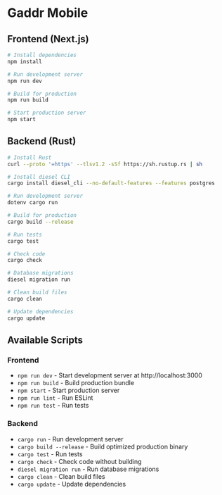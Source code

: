 # Gaddr Mobile

## Frontend (Next.js)

```bash
# Install dependencies
npm install

# Run development server
npm run dev

# Build for production
npm run build

# Start production server
npm start
```

## Backend (Rust)

```bash
# Install Rust
curl --proto '=https' --tlsv1.2 -sSf https://sh.rustup.rs | sh

# Install diesel CLI
cargo install diesel_cli --no-default-features --features postgres

# Run development server
dotenv cargo run

# Build for production
cargo build --release

# Run tests
cargo test

# Check code
cargo check

# Database migrations
diesel migration run

# Clean build files
cargo clean

# Update dependencies
cargo update
```

## Available Scripts

### Frontend
- `npm run dev` - Start development server at http://localhost:3000
- `npm run build` - Build production bundle
- `npm start` - Start production server
- `npm run lint` - Run ESLint
- `npm run test` - Run tests

### Backend
- `cargo run` - Run development server
- `cargo build --release` - Build optimized production binary
- `cargo test` - Run tests
- `cargo check` - Check code without building
- `diesel migration run` - Run database migrations
- `cargo clean` - Clean build files
- `cargo update` - Update dependencies 
